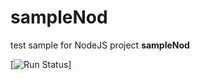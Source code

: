 # sampleNod
test sample for NodeJS project
**sampleNod**

[![Run Status](https://apibeta.shippable.com/projects/56d28ac8c77dae78a8ed6da6/badge?branch=BADGE)]
